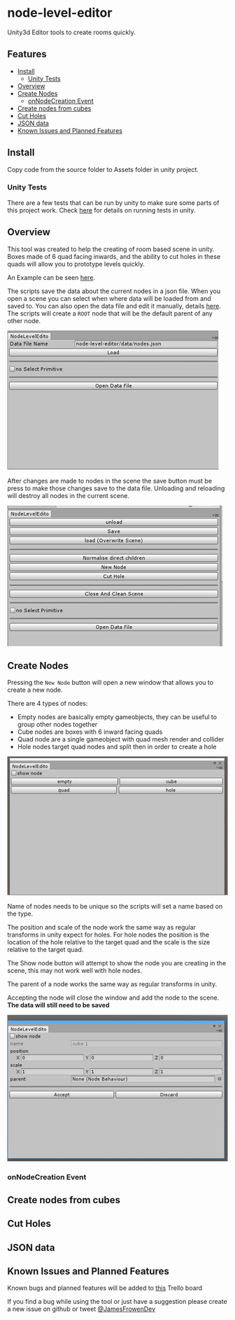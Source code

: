 # node-level-editor

Unity3d Editor tools to create rooms quickly.

## Features

* [Install](#install)
    * [Unity Tests](#test)
* [Overview](#overview)
* [Create Nodes](#create)
    * [onNodeCreation Event](#create_event)
* [Create nodes from cubes](#create_cubes)
* [Cut Holes](#holes)
* [JSON data](#json_data)
* [Known Issues and Planned Features](#known_issues)

## Install <a name="install"></a>

Copy code from the source folder to Assets folder in unity project.

### Unity Tests <a name="test"></a>

There are a few tests that can be run by unity to make sure some parts of this project work. Check [here](https://docs.unity3d.com/Manual/testing-editortestsrunner.html) for details on running tests in unity.

## Overview <a name="overview"></a>

This tool was created to help the creating of room based scene in unity. Boxes made of 6 quad facing inwards, and the ability to cut holes in these quads will allow you to prototype levels quickly. 

An Example can be seen [here](https://pbs.twimg.com/media/DTZ3_ZjXkAAwMoZ.jpg).

The scripts save the data about the current nodes in a json file. When you open a scene you can select when where data will be loaded from and saved to. You can also open the data file and edit it manually, details [here](#json_data). The scripts will create a `ROOT` node that will be the default parent of any other node. 

![node level editor window](./docs/node-level-editor-window.jpg)

After changes are made to nodes in the scene the save button must be press to make those changes save to the data file. Unloading and reloading will destroy all nodes in the current scene.

![node level editor window](./docs/node-level-editor-window-loaded.jpg)

## Create Nodes <a name="create"></a>

Pressing the `New Node` button will open a new window that allows you to create a new node.

There are 4 types of nodes:
* Empty nodes are basically empty gameobjects, they can be useful to group other nodes together
* Cube nodes are boxes with 6 inward facing quads
* Quad node are a single gameobject with quad mesh render and collider
* Hole nodes target quad nodes and split then in order to create a hole

![node create window](./docs/node-create-window-types.jpg)

Name of nodes needs to be unique so the scripts will set a name based on the type.

The position and scale of the node work the same way as regular transforms in unity expect for holes. For hole nodes the position is the location of the hole relative to the target quad and the scale is the size relative to the target quad.

The Show node button will attempt to show the node you are creating in the scene, this may not work well with hole nodes.

The parent of a node works the same way as regular transforms in unity.

Accepting the node will close the window and add the node to the scene. **The data will still need to be saved**

![node create window](./docs/node-create-window.jpg)

### onNodeCreation Event <a name="create_event"></a>

## Create nodes from cubes <a name="create_cubes"></a>

## Cut Holes <a name="holes"></a>

## JSON data <a name="json_data"></a>


## Known Issues and Planned Features <a name="known_issues"></a>

Known bugs and planned features will be added to [this](https://trello.com/b/juzrW6Ba/node-level-editor) Trello board

If you find a bug while using the tool or just have a suggestion please create a new issue on github or tweet [@JamesFrowenDev](https://twitter.com/JamesFrowenDev) 

